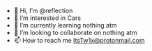- 👋 Hi, I’m @reflection
- 👀 I’m interested in Cars
- 🌱 I’m currently learning nothing atm
- 💞️ I’m looking to collaborate on nothing atm
- 📫 How to reach me ItsTw1x@protonmail.com
